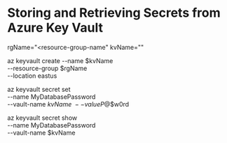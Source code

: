 # Storing and Retrieving Secrets from Azure Key Vault

rgName="<resource-group-name"
kvName="<key-vault-name>"

az keyvault create --name $kvName \
  --resource-group $rgName \
  --location eastus 

az keyvault secret set \
  --name MyDatabasePassword \
  --vault-name $kvName \
  --value P@$$w0rd

az keyvault secret show \
  --name MyDatabasePassword \
  --vault-name $kvName 


